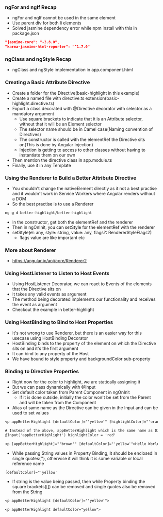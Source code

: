 ### ngFor and ngIf Recap

* ngFor and ngIf cannot be used in the same element
* Use parent div for both li elements
* Solved jasmine dependency error while npm install with this in package.json
```json
"jasmine-core": "~3.8.0",
"karma-jasmine-html-reporter": "^1.7.0"
```

### ngClass and ngStyle Recap

* ngClass and ngStyle implementation in app.component.html

### Creating a Basic Attribute Directive

* Create a folder for the Directive(basic-highlight in this example)
* Create a named file with directive.ts extension(basic-highlight.directive.ts)
* Export a class decorated with @Directive decorator with selector as a mandatory argument
    * Use square brackets to indicate that it is an Attribute selector, without that it will be an Element selector
    * The selector name should be in Camel case(Naming convention of Directives)
    * The constructor is called with the elementRef the Directive sits on(This is done by Angular Injection)
    * Injection is getting to access to other classes without having to instantiate them on our own
* Then mention the directive class in app.module.ts
* Finally, use it in any Template

### Using the Renderer to Build a Better Attribute Directive

* You shouldn't change the nativeElement directly as it not a best practise and it wouldn't work in Service Workers where Angular renders without a DOM
* So the best practise is to use a Renderer
```sh
ng g d better-highlight/better-highlight
```
* In the constructor, get both the elementRef and the renderer
* Then in ngOnInit, you can setStyle for the elementRef with the renderer
* setStyle(el: any, style: string, value: any, flags?: RendererStyleFlags2)
    * flags value are like important etc

### More about Renderer

* https://angular.io/api/core/Renderer2

### Using HostListener to Listen to Host Events

* Using HostListener Decorator, we can react to Events of the elements that the Directive sits on
* It takes any valid events as argument
* The method being decorated implements our functionality and receives the event as argument
* Checkout the example in better-highlight

### Using HostBinding to Bind to Host Properties

* It's not wrong to use Renderer, but there is an easier way for this usecase using HostBinding Decorator
* HostBinding binds to the property of the element on which the Directive sits on and it's the first argument
* It can bind to any property of the Host
* We have bound to style property and backgroundColor sub-property

### Binding to Directive Properties

* Right now for the color to highlight, we are statically assigning it
* But we can pass dynamically with @Input
* Set default color taken from Parent Component in ngOnInit
    * If it is done outside, initially the color won't be set from the Parent and will be taken from the Component
* Alias of same name as the Directive can be given in the Input and can be used to set values
```txt
<p appBetterHighlight [defaultColor]="'yellow'" [highlightColor]="'orange'">Hello World styled with Renderer</p>

# Instead of the above, appBetterHighlight which is the same name as Directive selector
@Input('appBetterHighlight') highlightColor = 'red'

<p [appBetterHighlight]="'brown'" [defaultColor]="'yellow'">Hello World styled with Renderer</p>
```
* While passing String values in Property Binding, it should be enclosed in single quotes(''), otherwise it will think it is some variable or local reference name
```txt
[defaultColor]="'yellow'
```
* If string is the value being passed, then while Property binding the square brackets([]) can be removed and single quotes also be removed from the String
```txt
<p appBetterHighlight [defaultColor]="'yellow'">

<p appBetterHighlight defaultColor="yellow">
```